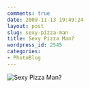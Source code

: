 ```yaml
---
comments: true
date: 2009-11-13 19:49:24
layout: post
slug: sexy-pizza-man
title: Sexy Pizza Man?
wordpress_id: 2545
categories:
- PhotoBlog
---
```


![Sexy Pizza Man?](http://ryanfitzer.com/main/wp-content/uploads/2009/11/photoblog-141.jpg)
